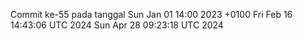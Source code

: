 Commit ke-55 pada tanggal Sun Jan 01 14:00 2023 +0100
Fri Feb 16 14:43:06 UTC 2024
Sun Apr 28 09:23:18 UTC 2024
